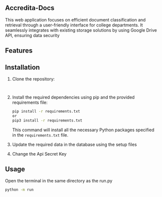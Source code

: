 ## Accredita-Docs
This web application focuses on efficient document classification and retrieval through a user-friendly interface for college departments. It seamlessly integrates with existing storage solutions by using Google Drive API, ensuring data security

## Features

## Installation

1. Clone the repository:

    ```bash
  
    ```

2. Install the required dependencies using pip and the provided requirements file:

    ```bash
    pip install -r requirements.txt
    or
    pip3 install -r requirements.txt
    ```

    This command will install all the necessary Python packages specified in the `requirements.txt` file.

3. Update the required data in the database using the setup files
   
5. Change the Api Secret Key

## Usage

  Open the terminal in the same directory as the run.py
  
  ```bash
  python -m run
  ```
